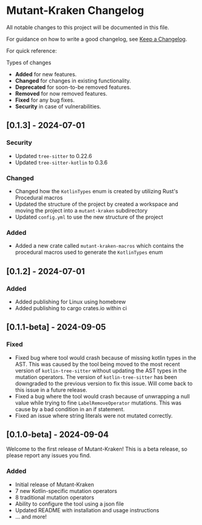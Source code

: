 # Mutant-Kraken Changelog

All notable changes to this project will be documented in this file.

For guidance on how to write a good changelog, see [Keep a Changelog](https://keepachangelog.com/en/1.1.0/).

For quick reference:

Types of changes

- **Added** for new features.
- **Changed** for changes in existing functionality.
- **Deprecated** for soon-to-be removed features.
- **Removed** for now removed features.
- **Fixed** for any bug fixes.
- **Security** in case of vulnerabilities.

## [0.1.3] - 2024-07-01

### Security

- Updated `tree-sitter` to 0.22.6
- Updated `tree-sitter-kotlin` to 0.3.6

### Changed

- Changed how the `KotlinTypes` enum is created by utilizing Rust's Procedural macros
- Updated the structure of the project by created a workspace and moving the project into a `mutant-kraken` subdirectory
- Updated `config.yml` to use the new structure of the project

### Added

- Added a new crate called `mutant-kraken-macros` which contains the procedural macros used to generate the `KotlinTypes` enum

## [0.1.2] - 2024-07-01

### Added

- Added publishing for Linux using homebrew
- Added publishing to cargo crates.io within ci

## [0.1.1-beta] - 2024-09-05

### Fixed

- Fixed bug where tool would crash because of missing kotlin types in the AST. This was caused by the tool being moved to the most recent version of `kotlin-tree-sitter` without updating the AST types in the mutation operators. The version of `kotlin-tree-sitter` has been downgraded to the previous version to fix this issue. Will come back to this issue in a future release.
- Fixed a bug where the tool would crash because of unwrapping a null value while trying to fine `LabelRemoveOperator` mutations. This was cause by a bad condition in an if statement.
- Fixed an issue where string literals were not mutated correctly.

## [0.1.0-beta] - 2024-09-04

Welcome to the first release of Mutant-Kraken! This is a beta release, so please report any issues you find.

### Added

- Initial release of Mutant-Kraken
- 7 new Kotlin-specific mutation operators
- 8 traditional mutation operators
- Ability to configure the tool using a json file
- Updated README with installation and usage instructions
- ... and more!
